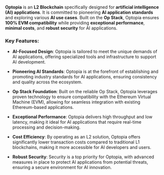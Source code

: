**Optopia** is an **L2 Blockchain** specifically designed for **artificial intelligence (AI) applications**. It is committed to pioneering **AI application standards** and exploring various **AI use cases**. Built on the **Op Stack**, Optopia ensures **100% EVM compatibility** while providing **exceptional performance**, **minimal costs**, and **robust security** for AI applications.

### Key Features:

- **AI-Focused Design**: Optopia is tailored to meet the unique demands of AI applications, offering specialized tools and infrastructure to support AI development.

- **Pioneering AI Standards**: Optopia is at the forefront of establishing and promoting industry standards for AI applications, ensuring consistency and quality across the ecosystem.

- **Op Stack Foundation**: Built on the reliable Op Stack, Optopia leverages proven technology to ensure compatibility with the Ethereum Virtual Machine (EVM), allowing for seamless integration with existing Ethereum-based applications.

- **Exceptional Performance**: Optopia delivers high throughput and low latency, making it ideal for AI applications that require real-time processing and decision-making.

- **Cost Efficiency**: By operating as an L2 solution, Optopia offers significantly lower transaction costs compared to traditional L1 blockchains, making it more accessible for AI developers and users.

- **Robust Security**: Security is a top priority for Optopia, with advanced measures in place to protect AI applications from potential threats, ensuring a secure environment for AI innovation.
